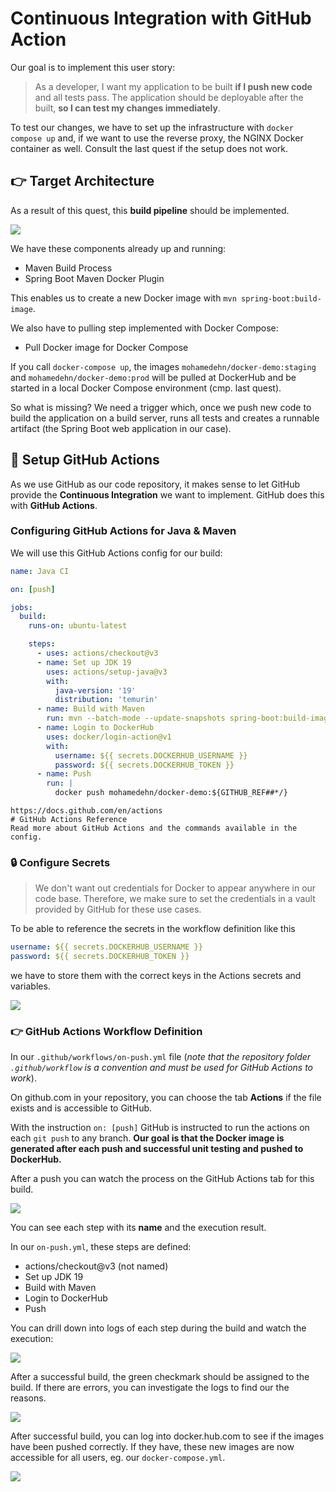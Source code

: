 # Continuous Integration with GitHub Action

Our goal is to implement this user story:

> As a developer, I want my application to be built **if I push new code** and all tests pass. The application should be deployable after the built, **so I can test my changes immediately**.

To test our changes, we have to set up the infrastructure with `docker compose up` and, if we want to use the reverse proxy, the NGINX Docker container as well. Consult the last quest if the setup does not work.

## 👉 Target Architecture

As a result of this quest, this **build pipeline** should be implemented.

![](https://i.imgur.com/Z6R2qCCl.png)

We have these components already up and running:

* Maven Build Process
* Spring Boot Maven Docker Plugin

This enables us to create a new Docker image with `mvn spring-boot:build-image`.

We also have to pulling step implemented with Docker Compose:

* Pull Docker image for Docker Compose

If you call `docker-compose up`, the images `mohamedehn/docker-demo:staging` and `mohamedehn/docker-demo:prod` will be pulled at DockerHub and be started in a local Docker Compose environment (cmp. last quest).

So what is missing? We need a trigger which, once we push new code to build the application on a build server, runs all tests and creates a runnable artifact (the Spring Boot web application in our case).

## 📖 Setup GitHub Actions

As we use GitHub as our code repository, it makes sense to let GitHub provide the **Continuous Integration** we want to implement. GitHub does this with **GitHub Actions**.

### Configuring GitHub Actions for Java & Maven

We will use this GitHub Actions config for our build:

```yaml
name: Java CI

on: [push]

jobs:
  build:
    runs-on: ubuntu-latest

    steps:
      - uses: actions/checkout@v3
      - name: Set up JDK 19
        uses: actions/setup-java@v3
        with:
          java-version: '19'
          distribution: 'temurin'
      - name: Build with Maven
        run: mvn --batch-mode --update-snapshots spring-boot:build-image -Dimage.tag=${GITHUB_REF##*/}
      - name: Login to DockerHub
        uses: docker/login-action@v1
        with:
          username: ${{ secrets.DOCKERHUB_USERNAME }}
          password: ${{ secrets.DOCKERHUB_TOKEN }}
      - name: Push
        run: |
          docker push mohamedehn/docker-demo:${GITHUB_REF##*/}
```

```resource
https://docs.github.com/en/actions
# GitHub Actions Reference
Read more about GitHub Actions and the commands available in the config.
```

### 🔒 Configure Secrets

> We don't want out credentials for Docker to appear anywhere in our code base. Therefore, we make sure to set the credentials in a vault provided by GitHub for these use cases.


To be able to reference the secrets in the workflow definition like this

```yaml
username: ${{ secrets.DOCKERHUB_USERNAME }}
password: ${{ secrets.DOCKERHUB_TOKEN }}
```

we have to store them with the correct keys in the Actions secrets and variables.

![](https://i.imgur.com/K1GxqPsl.png)

### 👉 GitHub Actions Workflow Definition

In our `.github/workflows/on-push.yml` file (_note that the repository folder `.github/workflow` is a convention and must be used for GitHub Actions to work_).

On github.com in your repository, you can choose the tab **Actions** if the file exists and is accessible to GitHub.

With the instruction `on: [push]` GitHub is instructed to run the actions on each `git push` to any branch. **Our goal is that the Docker image is generated after each push and successful unit testing and pushed to DockerHub.**

After a push you can watch the process on the GitHub Actions tab for this build.

![](https://i.imgur.com/qOKdZW4l.png)

You can see each step with its **name** and the execution result.

In our `on-push.yml`, these steps are defined:

* actions/checkout@v3 (not named)
* Set up JDK 19
* Build with Maven
* Login to DockerHub
* Push

You can drill down into logs of each step during the build and watch the execution:

![](https://i.imgur.com/y46bkaVl.png)

After a successful build, the green checkmark should be assigned to the build.
If there are errors, you can investigate the logs to find our the reasons.

![](https://i.imgur.com/4cRwdG7l.png)

After successful build, you can log into docker.hub.com to see if the images have been pushed correctly.
If they have, these new images are now accessible for all users, eg. our `docker-compose.yml`.

![](https://i.imgur.com/yjExxXfl.png)
